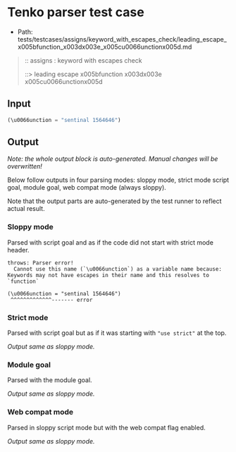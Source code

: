 # Tenko parser test case

- Path: tests/testcases/assigns/keyword_with_escapes_check/leading_escape_x005bfunction_x003dx003e_x005cu0066unctionx005d.md

> :: assigns : keyword with escapes check
>
> ::> leading escape x005bfunction x003dx003e x005cu0066unctionx005d

## Input

`````js
(\u0066unction = "sentinal 1564646")
`````

## Output

_Note: the whole output block is auto-generated. Manual changes will be overwritten!_

Below follow outputs in four parsing modes: sloppy mode, strict mode script goal, module goal, web compat mode (always sloppy).

Note that the output parts are auto-generated by the test runner to reflect actual result.

### Sloppy mode

Parsed with script goal and as if the code did not start with strict mode header.

`````
throws: Parser error!
  Cannot use this name (`\u0066unction`) as a variable name because: Keywords may not have escapes in their name and this resolves to `function`

(\u0066unction = "sentinal 1564646")
 ^^^^^^^^^^^^^------- error
`````

### Strict mode

Parsed with script goal but as if it was starting with `"use strict"` at the top.

_Output same as sloppy mode._

### Module goal

Parsed with the module goal.

_Output same as sloppy mode._

### Web compat mode

Parsed in sloppy script mode but with the web compat flag enabled.

_Output same as sloppy mode._
